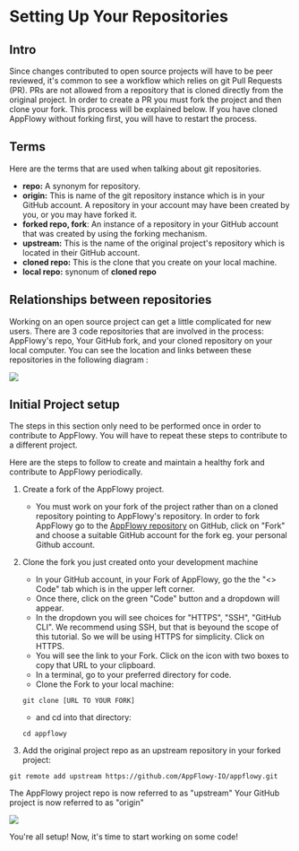 # Setting Up Your Repositories



## Intro

Since changes contributed to open source projects will have to be peer reviewed, it's common to see a workflow which relies on git Pull Requests (PR). PRs are not allowed from a repository that is cloned directly from the original project. In order to create a PR you must fork the project and then clone your fork. This process will be explained below. If you have cloned AppFlowy without forking first, you will have to restart the process.

## Terms

Here are the terms that are used when talking about git repositories.

* **repo:** A synonym for repository.
* **origin:** This is name of the git repository instance which is in your GitHub account. A repository in your account may have been created by you, or you may have forked it.
* **forked repo, fork**: An instance of a repository in your GitHub account that was created by using the forking mechanism.
* **upstream:** This is the name of the original project's repository which is located in their GitHub account.
* **cloned repo:** This is the clone that you create on your local machine.
* **local repo:** synonum of **cloned repo**

## Relationships between repositories

Working on an open source project can get a little complicated for new users. There are 3 code repositories that are involved in the process: AppFlowy's repo, Your GitHub fork, and your cloned repository on your local computer. You can see the location and links between these repositories in the following diagram :

![](https://github.com/AppFlowy-IO/appflowy/raw/main/doc/imgs/cloned\_repository.png)

## Initial Project setup

The steps in this section only need to be performed once in order to contribute to AppFlowy. You will have to repeat these steps to contribute to a different project.

Here are the steps to follow to create and maintain a healthy fork and contribute to AppFlowy periodically.

1. Create a fork of the AppFlowy project.
   * You must work on your fork of the project rather than on a cloned repository pointing to AppFlowy's repository. In order to fork AppFlowy go to the [AppFlowy repository](https://github.com/AppFlowy-IO/appflowy) on GitHub, click on "Fork" and choose a suitable GitHub account for the fork eg. your personal Github account.
2.  Clone the fork you just created onto your development machine

    * In your GitHub account, in your Fork of AppFlowy, go the the "<> Code" tab which is in the upper left corner.
    * Once there, click on the green "Code" button and a dropdown will appear.
    * In the dropdown you will see choices for "HTTPS", "SSH", "GitHub CLI". We recommend using SSH, but that is beyound the scope of this tutorial. So we will be using HTTPS for simplicity. Click on HTTPS.
    * You will see the link to your Fork. Click on the icon with two boxes to copy that URL to your clipboard.
    * In a terminal, go to your preferred directory for code.
    * Clone the Fork to your local machine:

    ```shell
    git clone [URL TO YOUR FORK]
    ```

    * and cd into that directory:

    ```shell
    cd appflowy
    ```
3. Add the original project repo as an upstream repository in your forked project:

```shell
git remote add upstream https://github.com/AppFlowy-IO/appflowy.git
```

The AppFlowy project repo is now referred to as "upstream" Your GitHub project is now referred to as "origin"

![](https://github.com/AppFlowy-IO/appflowy/raw/main/doc/imgs/add\_remote\_repository.png)

You're all setup! Now, it's time to start working on some code!
